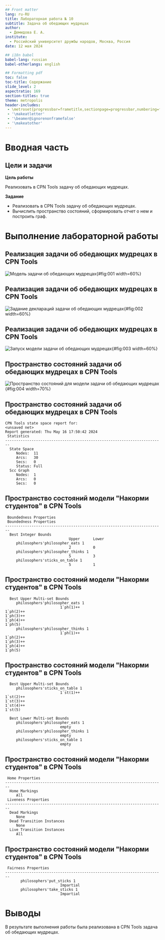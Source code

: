 ```yaml
---
## Front matter
lang: ru-RU
title: Лабораторная работа № 10
subtitle: Задача об обедающих мудрецах
author:
  - Демидова Е. А.
institute:
  - Российский университет дружбы народов, Москва, Россия
date: 12 мая 2024

## i18n babel
babel-lang: russian
babel-otherlangs: english

## Formatting pdf
toc: false
toc-title: Содержание
slide_level: 2
aspectratio: 169
section-titles: true
theme: metropolis
header-includes:
 - \metroset{progressbar=frametitle,sectionpage=progressbar,numbering=fraction}
 - '\makeatletter'
 - '\beamer@ignorenonframefalse'
 - '\makeatother'
---
```


# Вводная часть

## Цели и задачи

**Цель работы**

Реализовать в CPN Tools задачу об обедающих мудрецах.

**Задание**

- Реализовать в CPN Tools задачу об обедающих мудрецах.
- Вычислить пространство состояний, сформировать отчет о нем и построить граф.

# Выполнение лабораторной работы

## Реализация задачи об обедающих мудрецах в CPN Tools

![Модель задачи об обедающих мудрецах](image/2.png){#fig:001 width=60%}

## Реализация задачи об обедающих мудрецах в CPN Tools

![Задание деклараций задачи об обедающих мудрецах](image/1.png){#fig:002 width=60%}

## Реализация задачи об обедающих мудрецах в CPN Tools

![Запуск модели задачи об обедающих мудрецах](image/3.png){#fig:003 width=60%}

## Пространство состояний задачи об обедающих мудрецах в CPN Tools

![Пространство состояний для модели задачи об обедающих мудрецах](image/4.png){#fig:004 width=70%}

## Пространство состояний задачи об обедающих мудрецах в CPN Tools

```
CPN Tools state space report for:
<unsaved net>
Report generated: Thu May 16 17:50:42 2024
 Statistics
------------------------------------------------------------------------
  State Space
     Nodes:  11
     Arcs:   30
     Secs:   0
     Status: Full
  Scc Graph
     Nodes:  1
     Arcs:   0
     Secs:   0
```

## Пространство состояний модели "Накорми студентов" в CPN Tools

```
 Boundedness Properties
 Boundedness Properties
------------------------------------------------------------------------
  Best Integer Bounds
                             Upper      Lower
     philosophers'philosopher_eats 1
                             2          0
     philosophers'philosopher_thinks 1
                             5          3
     philosophers'sticks_on_table 1
                             5          1
```

## Пространство состояний модели "Накорми студентов" в CPN Tools

```
  Best Upper Multi-set Bounds
     philosophers'philosopher_eats 1
                         1`ph(1)++
1`ph(2)++
1`ph(3)++
1`ph(4)++
1`ph(5)
     philosophers'philosopher_thinks 1
                         1`ph(1)++
1`ph(2)++
1`ph(3)++
1`ph(4)++
1`ph(5)
```

## Пространство состояний модели "Накорми студентов" в CPN Tools

```
  Best Upper Multi-set Bounds
     philosophers'sticks_on_table 1
                         1`st(1)++
1`st(2)++
1`st(3)++
1`st(4)++
1`st(5)

  Best Lower Multi-set Bounds
     philosophers'philosopher_eats 1
                         empty
     philosophers'philosopher_thinks 1
                         empty
     philosophers'sticks_on_table 1
                         empty
```

## Пространство состояний модели "Накорми студентов" в CPN Tools

```
 Home Properties
------------------------------------------------------------------------
  Home Markings
     All
 Liveness Properties
------------------------------------------------------------------------
  Dead Markings
     None
  Dead Transition Instances
     None
  Live Transition Instances
     All
```
## Пространство состояний модели "Накорми студентов" в CPN Tools

```
 Fairness Properties
------------------------------------------------------------------------
       philosophers'put_sticks 1
                         Impartial
       philosophers'take_sticks 1
                         Impartial
```

# Выводы

В результате выполнения работы была реализована в CPN Tools задача об обедающих мудрецах.